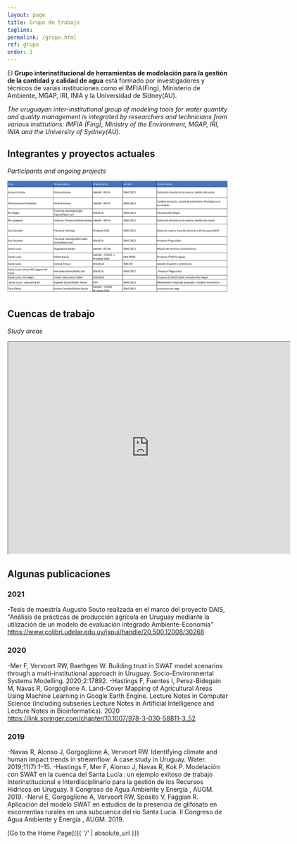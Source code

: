 ```yaml
---
layout: page
title: Grupo de trabajo
tagline: 
permalink: /grupo.html
ref: grupo
order: 1
---
```


El **Grupo interinstitucional de herramientas de modelación para la gestión de la cantidad y calidad de agua** está formado por investigadores y técnicos de varias instituciones como el IMFIA(Fing), Ministerio de Ambiente, MGAP, IRI, INIA y la Universidad de Sídney(AU). 

*The uruguayan inter-institutional group of modeling tools for water quantity and quality management is integrated by researchers and technicians from various institutions: IMFIA (Fing), Ministry of the Environment, MGAP, IRI, INIA and the University of Sydney(AU).*


## Integrantes y proyectos actuales
*Participants and ongoing projects*

![tabla con descripcion](/images/tablagrupo.png)


## Cuencas de trabajo
*Study areas*
<iframe src="https://www.google.com/maps/d/embed?mid=1jTGm_pWRdT82VPn9SLQtI59LiLpwhyA0&hl=es-419&ehbc=2E312F" width="640" height="480"></iframe>

## Algunas publicaciones 

### 2021
-Tesis de maestría Augusto Souto realizada en el marco del proyecto DAIS, "Análisis de prácticas de producción agrícola en Uruguay mediante la utilización de un modelo de evaluación integrado Ambiente-Economía" https://www.colibri.udelar.edu.uy/jspui/handle/20.500.12008/30268

### 2020
-Mer F, Vervoort RW, Baethgen W. Building trust in SWAT model scenarios through a multi-institutional approach in Uruguay. Socio-Environmental Systems Modelling. 2020;2:17892.
-Hastings F, Fuentes I, Perez-Bidegain M, Navas R, Gorgoglione A. Land-Cover Mapping of Agricultural Areas Using Machine Learning in Google Earth Engine. Lecture Notes in Computer Science (including subseries Lecture Notes in Artificial Intelligence and Lecture Notes in Bioinformatics). 2020 https://link.springer.com/chapter/10.1007/978-3-030-58811-3_52

### 2019 
-Navas R, Alonso J, Gorgoglione A, Vervoort RW. Identifying climate and human impact trends in streamflow: A case study in Uruguay. Water. 2019;11(7):1–15.
-Hastings F, Mer F, Alonso J, Navas R, Kok P. Modelación con SWAT en la cuenca del Santa Lucía : un ejemplo exitoso de trabajo Interinstitucional e Interdisciplinario para la gestión de los Recursos Hídricos en Uruguay. II Congreso de Agua Ambiente y Energía , AUGM. 2019.
-Nervi E, Gorgoglione A, Vervoort RW, Sposito V, Faggian R. Aplicación del modelo SWAT en estudios de la presencia de glifosato en escorrentías rurales en una subcuenca del río Santa Lucía. II Congreso de Agua Ambiente y Energía , AUGM. 2019.





[Go to the Home Page]({{ '/' | absolute_url }})
